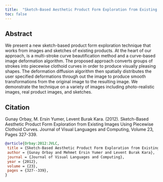 ```yaml
---
title:  "Sketch-Based Aesthetic Product Form Exploration from Existing Images Using Piecewise Clothoid Curves"
toc: false
---
```


## Abstract

We present a new sketch-based product form exploration technique that works from images and sketches of existing products. At the heart of our approach, is a multi-stroke curve beautification method and a curve-based image deformation algorithm. The proposed approach converts groups of strokes into piecewise clothoid curves in order to produce visually pleasing shapes. The deformation diffusion algorithm then spatially distributes the user specified deformations through out the image to produce smooth transformations from the original image to the resulting image. We demonstrate the technique on a variety of images including photo-realistic images, real product images, and sketches.

## Citation

Gunay Orbay, M. Ersin Yumer, Levent Burak Kara. (2012). Sketch-Based Aesthetic Product Form Exploration from Existing Images Using Piecewise Clothoid Curves. Journal of Visual Languages and Computing, Volume 23, Pages 327-339.

```bibtex
@article{Orbay:2012:JVLC,
 title = {Sketch-Based Aesthetic Product Form Exploration from Existing Images Using Piecewise Clothoid Curves},
 author = {Gunay Orbay and Mehmet Ersin Yumer and Levent Burak Kara},
 journal = {Journal of Visual Languages and Computing},
 year = {2012},
 volume = {23},
 pages = {327--339},
}
```

<!-- ![Clothoid curve fitting]({{ "/images/publications/2012-JVLC-0.png" | absolute_url }}) -->

